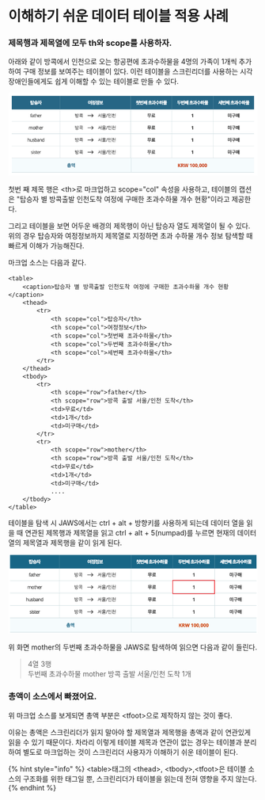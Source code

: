 # 이해하기 쉬운 데이터 테이블 적용 사례

### 제목행과 제목열에 모두 th와 scope를 사용하자.

아래와 같이 방콕에서 인천으로 오는 항공편에 초과수하물을 4명의 가족이 1개씩 추가하여 구매 정보를 보여주는 테이블이 있다. 이런 테이블을 스크린리더를 사용하는 시각 장애인들에게도 쉽게 이해할 수 있는 테이블로 만들 수 있다.

![](../../.gitbook/assets/2019-08-29-7.23.48.png)

첫번 째 제목 행은 &lt;th&gt;로 마크업하고 scope="col" 속성을 사용하고, 테이블의 캡션은 "탑승자 별 방콕출발 인천도착 여정에 구매한 초과수하물 개수 현황"이라고 제공한다.

그리고 테이블을 보면 어두운 배경의 제목행이 아닌 탑승자 열도 제목열이 될 수 있다. 위의 경우 탑승자와 여정정보까지 제목열로 지정하면 초과 수하물 개수 정보 탐색할 때 빠르게 이해가 가능해진다.

마크업 소스는 다음과 같다. 

```markup
<table>
    <caption>탑승자 별 방콕출발 인천도착 여정에 구매한 초과수하물 개수 현황</caption>
    <thead>
        <tr>
            <th scope="col">탑승자</th>
            <th scope="col">여정정보</th>
            <th scope="col">첫번째 초과수하물</th>
            <th scope="col">두번째 초과수하물</th>
            <th scope="col">세번째 초과수하물</th>
        </tr>
    </thead>
    <tbody>
        <tr>
            <th scope="row">father</th>
            <th scope="row">방콕 출발 서울/인천 도착</th>
            <td>무료</td>
            <td>1개</td>
            <td>미구매</td>
        </tr>
        <tr>
            <th scope="row">mother</th>
            <th scope="row">방콕 출발 서울/인천 도착</th>
            <td>무료</td>
            <td>1개</td>
            <td>미구매</td>
            ....
    </tbody>
</table>
```

테이블을 탐색 시 JAWS에서는 ctrl + alt + 방향키를 사용하게 되는데 데이터 열을 읽을 때 연관된 제목행과 제목열을 읽고  ctrl + alt + 5\(numpad\)를 누르면 현재의 데이터 열의 제목열과 제목행을 같이 읽게 된다.

![](../../.gitbook/assets/image%20%2844%29.png)

위 화면 mother의 두번째 초과수하물을 JAWS로 탐색하여 읽으면 다음과 같이 들린다.

> 4열 3행   
> 두번째 초과수하물 mother 방콕 출발 서울/인천 도착 1개

### 총액이 소스에서 빠졌어요.

위 마크업 소스를 보게되면 총액 부분은 &lt;tfoot&gt;으로 제작하지 않는 것이 좋다.

이유는 총액은 스크린리더가  읽지 말아야 할 제목열과 제목행을 총액과 같이 연관있게 읽을 수 있기 때문이다. 차라리 이렇게 테이블 제목과 연관이 없는 경우는 테이블과  분리하여 별도로 마크업하는 것이 스크린리더 사용자가 이해하기 쉬운 테이블이 된다. 

{% hint style="info" %}
&lt;table&gt;태그의 &lt;thead&gt;, &lt;tbody&gt;,&lt;tfoot&gt;은 테이블 소스의 구조화를 위한 태그일 뿐, 스크린리더가 테이블을 읽는데 전혀 영향을 주지 않는다.
{% endhint %}

